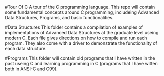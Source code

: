 #Tour Of C
A tour of the C programming language. This repo will contain some fundamental concepts around C programming, includeing Advanced Data Structures, Programs, and basic functionalities.

#Data Structures
This folder contains a compilation of examples of implementations of Advanced Data Structures at the graduate level useing modern C. Each file gives directions on how to compile and run each program. They also come with a driver to demonstrate the functionality of each data structure.

#Programs
This folder will contain old programs that I have written in the past useing C and learning programming in C (programs that I have witten both in ANSI-C and C99).


